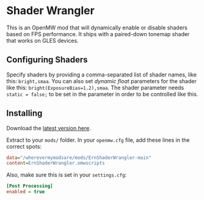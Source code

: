 # Shader Wrangler

This is an OpenMW mod that will dynamically enable or disable shaders based on FPS performance. It ships with a paired-down tonemap shader that works on GLES devices.

## Configuring Shaders

Specify shaders by providing a comma-separated list of shader names, like this: `bright,smaa`. You can also set *dynamic float* parameters for the shader like this: `bright(ExposureBias=1.2),smaa`. The shader parameter needs `static = false;` to be set in the parameter in order to be controlled like this.

## Installing

Download the [latest version here](https://github.com/erinpentecost/ErnShaderWrangler/archive/refs/heads/main.zip).

Extract to your `mods/` folder. In your `openmw.cfg` file, add these lines in the correct spots:

```ini
data="/wherevermymodsare/mods/ErnShaderWrangler-main"
content=ErnShaderWrangler.omwscripts
```

Also, make sure this is set in your `settings.cfg`:

```ini
[Post Processing]
enabled = true
```
